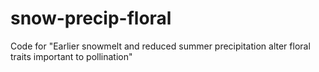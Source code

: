 # snow-precip-floral
Code for "Earlier snowmelt and reduced summer precipitation alter floral traits important to pollination"
